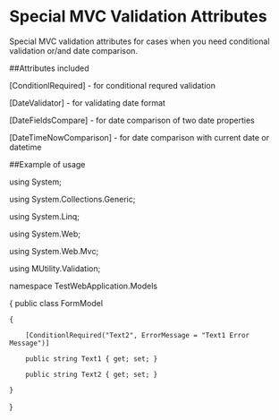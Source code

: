 Special MVC Validation Attributes
=================================

Special MVC validation attributes for cases when you need conditional validation or/and date comparison. 

##Attributes included

[ConditionlRequired] - for conditional requred validation

[DateValidator] - for validating date format

[DateFieldsCompare] - for date comparison of two date properties

[DateTimeNowComparison] - for date comparison with current date or datetime


##Example of usage

using System;

using System.Collections.Generic;

using System.Linq;

using System.Web;

using System.Web.Mvc;

using MUtility.Validation;

namespace TestWebApplication.Models

{
    public class FormModel
    
    {
    
        [ConditionlRequired("Text2", ErrorMessage = "Text1 Error Message")]
        
        public string Text1 { get; set; }

        public string Text2 { get; set; } 
        
    }
    
}
